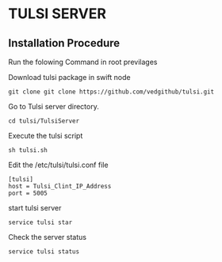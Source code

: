 # TULSI SERVER

## Installation Procedure

Run the folowing Command in root previlages

Download tulsi package in swift node
```
git clone git clone https://github.com/vedgithub/tulsi.git
```
Go to Tulsi server directory.
```
cd tulsi/TulsiServer
```
Execute the tulsi script
```
sh tulsi.sh
```
Edit the /etc/tulsi/tulsi.conf file
```
[tulsi]
host = Tulsi_Clint_IP_Address
port = 5005
```
start tulsi server
```
service tulsi star
```
Check the server status
```
service tulsi status
```

